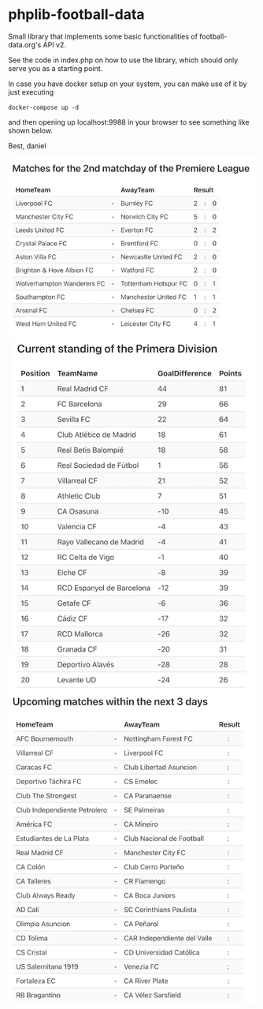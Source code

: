 # phplib-football-data
Small library that implements some basic functionalities of football-data.org's API v2.

See the code in index.php on how to use the library, which should only serve you as a starting point. 

In case you have docker setup on your system, you can make use of it by just executing

````
docker-compose up -d
````

and then opening up localhost:9988 in your browser to see something like shown below.

Best,
daniel

![Screenshot 01](/screens/screen01.png?raw=true "Screenshot 01")
![Screenshot 02](/screens/screen02.png?raw=true "Screenshot 02")
![Screenshot 03](/screens/screen03.png?raw=true "Screenshot 03")
